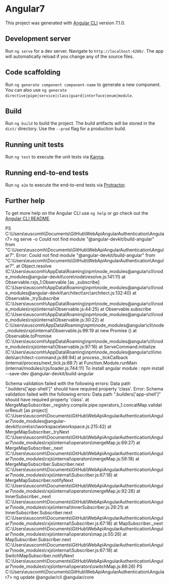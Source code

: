 # Angular7

This project was generated with [Angular CLI](https://github.com/angular/angular-cli) version 7.1.0.

## Development server

Run `ng serve` for a dev server. Navigate to `http://localhost:4200/`. The app will automatically reload if you change any of the source files.

## Code scaffolding

Run `ng generate component component-name` to generate a new component. You can also use `ng generate directive|pipe|service|class|guard|interface|enum|module`.

## Build

Run `ng build` to build the project. The build artifacts will be stored in the `dist/` directory. Use the `--prod` flag for a production build.

## Running unit tests

Run `ng test` to execute the unit tests via [Karma](https://karma-runner.github.io).

## Running end-to-end tests

Run `ng e2e` to execute the end-to-end tests via [Protractor](http://www.protractortest.org/).

## Further help

To get more help on the Angular CLI use `ng help` or go check out the [Angular CLI README](https://github.com/angular/angular-cli/blob/master/README.md).

PS C:\Users\euscomh\Documents\GitHub\WebApiAngularAuthentication\Angular7> ng serve -o
Could not find module "@angular-devkit/build-angular" from "C:\\Users\\euscomh\\Documents\\GitHub\\WebApiAngularAuthentication\\Angular7".
Error: Could not find module "@angular-devkit/build-angular" from "C:\\Users\\euscomh\\Documents\\GitHub\\WebApiAngularAuthentication\\Angular7".
    at Object.resolve (C:\Users\euscomh\AppData\Roaming\npm\node_modules\@angular\cli\node_modules\@angular-devkit\core\node\resolve.js:141:11)
    at Observable.rxjs_1.Observable [as _subscribe] (C:\Users\euscomh\AppData\Roaming\npm\node_modules\@angular\cli\node_modules\@angular-devkit\architect\src\architect.js:132:40)
    at Observable._trySubscribe (C:\Users\euscomh\AppData\Roaming\npm\node_modules\@angular\cli\node_modules\rxjs\internal\Observable.js:44:25)
    at Observable.subscribe (C:\Users\euscomh\AppData\Roaming\npm\node_modules\@angular\cli\node_modules\rxjs\internal\Observable.js:30:22)
    at C:\Users\euscomh\AppData\Roaming\npm\node_modules\@angular\cli\node_modules\rxjs\internal\Observable.js:99:19
    at new Promise (<anonymous>)
    at Observable.toPromise (C:\Users\euscomh\AppData\Roaming\npm\node_modules\@angular\cli\node_modules\rxjs\internal\Observable.js:97:16)
    at ServeCommand.initialize (C:\Users\euscomh\AppData\Roaming\npm\node_modules\@angular\cli\models\architect-command.js:88:94)
    at process._tickCallback (internal/process/next_tick.js:68:7)
    at Function.Module.runMain (internal/modules/cjs/loader.js:744:11)
To install angular module : npm install --save-dev @angular-devkit/build-angular

Schema validation failed with the following errors:
  Data path ".builders['app-shell']" should have required property 'class'.
Error: Schema validation failed with the following errors:
  Data path ".builders['app-shell']" should have required property 'class'.
    at MergeMapSubscriber._registry.compile.pipe.operators_1.concatMap.validatorResult [as project] (C:\Users\euscomh\Documents\GitHub\WebApiAngularAuthentication\Angular7\node_modules\@angular-devkit\core\src\workspace\workspace.js:215:42)
    at MergeMapSubscriber._tryNext (C:\Users\euscomh\Documents\GitHub\WebApiAngularAuthentication\Angular7\node_modules\rxjs\internal\operators\mergeMap.js:69:27)
    at MergeMapSubscriber._next (C:\Users\euscomh\Documents\GitHub\WebApiAngularAuthentication\Angular7\node_modules\rxjs\internal\operators\mergeMap.js:59:18)
    at MergeMapSubscriber.Subscriber.next (C:\Users\euscomh\Documents\GitHub\WebApiAngularAuthentication\Angular7\node_modules\rxjs\internal\Subscriber.js:67:18)
    at MergeMapSubscriber.notifyNext (C:\Users\euscomh\Documents\GitHub\WebApiAngularAuthentication\Angular7\node_modules\rxjs\internal\operators\mergeMap.js:92:26)
    at InnerSubscriber._next (C:\Users\euscomh\Documents\GitHub\WebApiAngularAuthentication\Angular7\node_modules\rxjs\internal\InnerSubscriber.js:28:21)
    at InnerSubscriber.Subscriber.next (C:\Users\euscomh\Documents\GitHub\WebApiAngularAuthentication\Angular7\node_modules\rxjs\internal\Subscriber.js:67:18)
    at MapSubscriber._next (C:\Users\euscomh\Documents\GitHub\WebApiAngularAuthentication\Angular7\node_modules\rxjs\internal\operators\map.js:55:26)
    at MapSubscriber.Subscriber.next (C:\Users\euscomh\Documents\GitHub\WebApiAngularAuthentication\Angular7\node_modules\rxjs\internal\Subscriber.js:67:18)
    at SwitchMapSubscriber.notifyNext (C:\Users\euscomh\Documents\GitHub\WebApiAngularAuthentication\Angular7\node_modules\rxjs\internal\operators\switchMap.js:86:26)
PS C:\Users\euscomh\Documents\GitHub\WebApiAngularAuthentication\Angular7> ng update @angular/cli @angular/core
